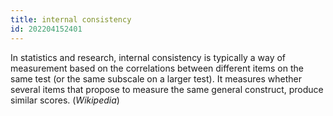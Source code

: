```yaml
---
title: internal consistency
id: 202204152401
---
```


In statistics and research, internal consistency is typically a way of measurement based on the correlations between different items on the same test (or the same subscale on a larger test). It measures whether several items that propose to measure the same general construct, produce similar scores. (*Wikipedia*)
